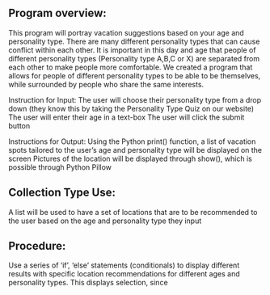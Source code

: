 ## Program overview: 

This program will portray vacation suggestions based on your age and personality type. There are many different personality types that can cause conflict within each other. It is important in this day and age that people of different personality types (Personality type A,B,C or X) are separated from each other to make people more comfortable. We created a program that allows for people of different personality types to be able to be themselves, while surrounded by people who share the same interests.  

Instruction for Input: 
The user will choose their personality type from a drop down (they know this by taking the Personality Type Quiz on our website)
The user will enter their age in a text-box 
The user will click the submit button

Instructions for Output:
Using the Python print() function, a list of vacation spots tailored to the user’s age and personality type will be displayed on the screen
Pictures of the location will be displayed through show(), which is possible through Python Pillow

## Collection Type Use: 
A list will be used to have a set of locations that are to be recommended to the user based on the age and personality type they input 



## Procedure:
Use a series of ‘if’, ‘else’ statements (conditionals) to display different results with specific location recommendations for different ages and personality types. This displays selection, since 










